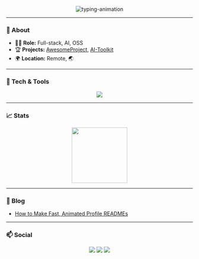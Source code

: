 <!-- Gradient Header -->
<p align="center">
  <img src="https://readme-typing-svg.demolab.com?font=JetBrains+Mono&size=28&pause=1000&color=00B4D8,F7971E,FFD200,21D4FD,B721FF&width=700&lines=Hi%2C+I'm+Jaroncoder+%F0%9F%92%A1;Building+scalable+web+%26+AI+apps;Open+source+fan+%F0%9F%91%8D" alt="typing-animation" />
</p>

---

### 💼 About

- 🧑‍💻 **Role:** Full-stack, AI, OSS
- 🏆 **Projects:** [AwesomeProject](https://github.com/Jaroncoder/awesomeproject), [AI-Toolkit](https://github.com/Jaroncoder/ai-toolkit)
- 🌍 **Location:** Remote, 🌏

---

### 🚀 Tech & Tools

<p align="center">
  <img src="https://skillicons.dev/icons?i=js,ts,react,python,fastapi,aws,figma,linux,github" />
</p>

---

### 📈 Stats

<p align="center">
  <img src="https://github-readme-stats.vercel.app/api?username=Jaroncoder&show_icons=true&theme=gradient&hide_title=true" height="150"/>
</p>

---

### 📰 Blog

<!-- BLOG-POST-LIST:START -->
- [How to Make Fast, Animated Profile READMEs](https://dev.to/jaroncoder/how-to-make-fast-animated-profile-readmes-4g1a)
<!-- BLOG-POST-LIST:END -->

---

### 📫 Social

<p align="center">
  <a href="https://twitter.com/Jaroncoder"><img src="https://img.shields.io/badge/Twitter-00B4D8?style=flat&logo=twitter&logoColor=white"/></a>
  <a href="mailto:hello@jaroncoder.com"><img src="https://img.shields.io/badge/Email-F7971E?style=flat&logo=gmail&logoColor=white"/></a>
  <a href="https://linkedin.com/in/jaroncoder"><img src="https://img.shields.io/badge/LinkedIn-B721FF?style=flat&logo=linkedin&logoColor=white"/></a>
</p>
